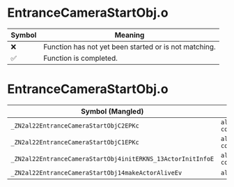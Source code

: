# EntranceCameraStartObj.o
| Symbol | Meaning 
| ------------- | ------------- 
| :x: | Function has not yet been started or is not matching. 
| :white_check_mark: | Function is completed. 


# EntranceCameraStartObj.o
| Symbol (Mangled) | Symbol (Demangled) | Decompiled? |
| ------------- |  ------------- | ------------- |
| `_ZN2al22EntranceCameraStartObjC2EPKc` | `al::EntranceCameraStartObj::EntranceCameraStartObj(char const*)` | :white_check_mark: |
| `_ZN2al22EntranceCameraStartObjC1EPKc` | `al::EntranceCameraStartObj::EntranceCameraStartObj(char const*)` | :white_check_mark: |
| `_ZN2al22EntranceCameraStartObj4initERKNS_13ActorInitInfoE` | `al::EntranceCameraStartObj::init(al::ActorInitInfo const&)` | :white_check_mark: |
| `_ZN2al22EntranceCameraStartObj14makeActorAliveEv` | `al::EntranceCameraStartObj::makeActorAlive(void)` | :white_check_mark: |

